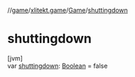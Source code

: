 //[game](../../../index.md)/[xlitekt.game](../index.md)/[Game](index.md)/[shuttingdown](shuttingdown.md)

# shuttingdown

[jvm]\
var [shuttingdown](shuttingdown.md): [Boolean](https://kotlinlang.org/api/latest/jvm/stdlib/kotlin/-boolean/index.html) = false
